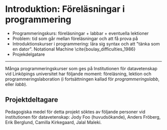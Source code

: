 # Introduktion: Föreläsningar i programmering

- Programmeringskurs: föreläsningar + labbar + eventuella lektioner
- Problem: tid som går mellan föreläsningar och att få prova på
- Introduktionskurser i programmering: lära sig syntax och att "tänka som en dator". Notational Machine \cite{boulay_difficulties_1986}
- Projekdelgatare

---

Många programmeringskurser som ges på Institutionen för datavetenskap vid Linköpings universitet har följande moment: föreläsning, lektion och programmeringslaboration (i fortsättningen kallad för *programmeringslabb*, eller *labb*). 

## Projektdeltagare

Pedagogiska medel för detta projekt söktes av följande personer vid institutionen för datavetenskap: Jody Foo (huvudsökande), Anders Fröberg, Erik Berglund, Camilla Kirkegaard, Jalal Maleki.
